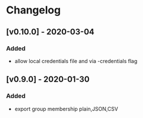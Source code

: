 # Changelog

## [v0.10.0] - 2020-03-04

### Added

- allow local credentials file and via -credentials flag

## [v0.9.0] - 2020-01-30

### Added

- export group membership plain,JSON,CSV